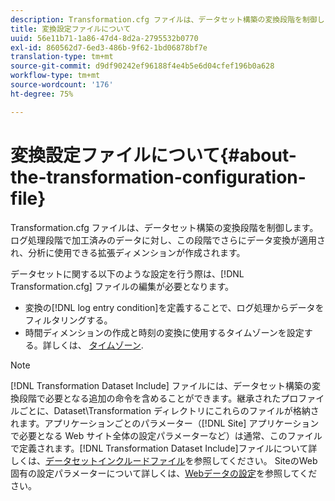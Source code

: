 ```yaml
---
description: Transformation.cfg ファイルは、データセット構築の変換段階を制御します。ログ処理段階で加工済みのデータに対し、この段階でさらにデータ変換が適用され、分析に使用できる拡張ディメンションが作成されます。
title: 変換設定ファイルについて
uuid: 56e11b71-1a86-47d4-8d2a-2795532b0770
exl-id: 860562d7-6ed3-486b-9f62-1bd06878bf7e
translation-type: tm+mt
source-git-commit: d9df90242ef96188f4e4b5e6d04cfef196b0a628
workflow-type: tm+mt
source-wordcount: '176'
ht-degree: 75%

---
```


# 変換設定ファイルについて{#about-the-transformation-configuration-file}

Transformation.cfg ファイルは、データセット構築の変換段階を制御します。ログ処理段階で加工済みのデータに対し、この段階でさらにデータ変換が適用され、分析に使用できる拡張ディメンションが作成されます。

データセットに関する以下のような設定を行う際は、[!DNL Transformation.cfg] ファイルの編集が必要となります。

* 変換の[!DNL log entry condition]を定義することで、ログ処理からデータをフィルタリングする。
* 時間ディメンションの作成と時刻の変換に使用するタイムゾーンを設定する。詳しくは、 [タイムゾーン](../../../home/c-dataset-const-proc/c-trans-config-file/c-spec-trans-param/c-time-zones.md#concept-9cf16b1cb4874f7d85e1dd950fdb4956).

>[!NOTE]
>
>[!DNL Transformation Dataset Include] ファイルには、データセット構築の変換段階で必要となる追加の命令を含めることができます。継承されたプロファイルごとに、Dataset\Transformation ディレクトリにこれらのファイルが格納されます。アプリケーションごとのパラメーター（[!DNL Site] アプリケーションで必要となる Web サイト全体の設定パラメーターなど）は通常、このファイルで定義されます。[!DNL Transformation Dataset Include]ファイルについて詳しくは、[データセットインクルードファイル](../../../home/c-dataset-const-proc/c-dataset-inc-files/c-abt-dataset-inc-files.md)を参照してください。 SiteのWeb固有の設定パラメーターについて詳しくは、[Webデータの設定](../../../home/c-dataset-const-proc/c-config-web-data/c-config-web-data.md#concept-9a306b65483a484bb3f6f3c1d7e77519)を参照してください。
